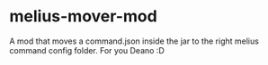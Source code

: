 # melius-mover-mod
A mod that moves a command.json inside the jar to the right melius command config folder. For you Deano :D

